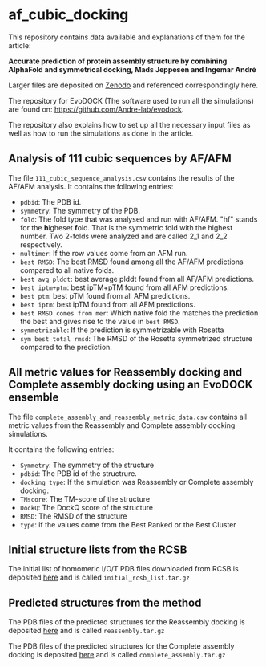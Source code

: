 # af_cubic_docking

This repository contains data available and explanations of them for the article: 

**Accurate prediction of protein assembly structure by combining AlphaFold and symmetrical docking, Mads Jeppesen and Ingemar André**

Larger files are deposited on [Zenodo](https://zenodo.org/record/8047514) and referenced correspondingly here.  

The repository for EvoDOCK (The software used to run all the simulations) are found on: https://github.com/Andre-lab/evodock.  

The repository also explains how to set up all the necessary input files as well as how to run the simulations as done in the article. 

## Analysis of 111 cubic sequences by AF/AFM

The file `111_cubic_sequence_analysis.csv` contains the results of the AF/AFM analysis. 
It contains the following entries:

* `pdbid`: The PDB id.
* `symmetry`: The symmetry of the PDB.
* `fold`: The fold type that was analysed and run with AF/AFM. "hf" stands for the **h**igheset **f**old. That is the symmetric fold with the highest number.
Two 2-folds were analyzed and are called 2_1 and 2_2 respectively. 
* `multimer`: If the row values come from an AFM run. 
* `best RMSD`: The best RMSD found among all the AF/AFM predictions compared to all native folds.  
* `best avg plddt`: best average plddt found from all AF/AFM predictions.
* `best iptm+ptm`: best ipTM+pTM found from all AFM predictions.
* `best ptm`: best pTM found from all AFM predictions.
* `best iptm`: best ipTM found from all AFM predictions.
* `best RMSD comes from mer`: Which native fold the matches the prediction the best and gives rise to the value in `best RMSD`.
* `symmetrizable`: If the prediction is symmetrizable with Rosetta 
* `sym best total rmsd`: The RMSD of the Rosetta symmetrized structure compared to the prediction. 

## All metric values for Reassembly docking and Complete assembly docking using an EvoDOCK ensemble 

The file `complete_assembly_and_reassembly_metric_data.csv` contains all metric values from the Reassembly and Complete assembly docking simulations.


It contains the following entries:

* `Symmetry`: The symmetry of the structure
* `pdbid`: The PDB id of the structrure. 
* `docking type`: If the simulation was Reassembly or Complete assembly docking. 
* `TMscore`: The TM-score of the structure
* `DockQ`: The DockQ score of the structure
* `RMSD`: The RMSD of the structure
* `type`: if the values come from the Best Ranked or the Best Cluster

## Initial structure lists from the RCSB

The initial list of homomeric I/O/T PDB files downloaded from RCSB is deposited [here](https://zenodo.org/record/8047514) and is called `initial_rcsb_list.tar.gz` 

## Predicted structures from the method

The PDB files of the predicted structures for the Reassembly docking is deposited [here](https://zenodo.org/record/8047514) and is called `reassembly.tar.gz` 

The PDB files of the predicted structures for the Complete assembly docking is deposited [here](https://zenodo.org/record/8047514) and is called `complete_assembly.tar.gz` 
